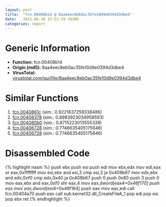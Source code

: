 ```yaml
---
layout: post
title:  "fcn.00408b14 @ 8aa4eec8eb0ac35fe10d9e0394d3dbe4"
date:   2021-08-30 15:52:19 +0300
categories: report
---
```


# Generic Information
- **Function:** fcn.00408b14
- **Origin (md5):** 8aa4eec8eb0ac35fe10d9e0394d3dbe4
- **VirusTotal:** [virustotal.com/gui/file/8aa4eec8eb0ac35fe10d9e0394d3dbe4][virustotal_ref]



# Similar Functions

1. [fcn.0040861c][similar_1_ref] (sim.: 0.9221837259338486)
2. [fcn.00408378][similar_2_ref] (sim.: 0.8983923034958593)
3. [fcn.004080b0][similar_3_ref] (sim.: 0.8715223013555338)
4. [fcn.00406728][similar_4_ref] (sim.: 0.7746635405175646)
5. [fcn.00406728][similar_5_ref] (sim.: 0.7746635405175646)


# Disassembled Code

{% highlight nasm %}
push ebx
push esi
push edi
mov ebx,edx
mov edi,eax
or eax,0xffffffff
mov esi,ebx
and esi,3
cmp esi,2
ja 0x408b67
mov edx,ebx
and edx,0xf0
cmp edx,0x40
ja 0x408b67
push 0
push 0x80
push 3
push 0
mov eax,ebx
and eax,0xf0
shr eax,4
mov eax,dword[eax*4+0x46f170]
push eax
mov eax,dword[esi*4+0x46f164]
push eax
mov eax,edi
call fcn.00404a70
push eax
call sub.kernel32.dll_CreateFileA_1
pop edi
pop esi
pop ebx
ret 
{% endhighlight %}


[similar_1_ref]: /report/fcn.0040861c@6635b2bf1f4673ef3a7d242a02608d58
[similar_2_ref]: /report/fcn.00408378@27f3ad32e2eddc62e5434f19748fa0be
[similar_3_ref]: /report/fcn.004080b0@2ba145d6678d721baeb8d825fab7c600
[similar_4_ref]: /report/fcn.00406728@0ad8edd40a874a1aec993fe82d20aeec
[similar_5_ref]: /report/fcn.00406728@a8c51c88e2272f2397cc463a3ffa4544
[virustotal_ref]: https://www.virustotal.com/gui/file/8aa4eec8eb0ac35fe10d9e0394d3dbe4